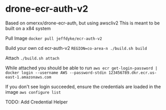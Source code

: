 # drone-ecr-auth-v2
Based on omerxx/drone-ecr-auth, but using awscliv2
This is meant to be built on a x84 system

Pull Image
`docker pull jeffdyke/ecr-auth-v2`

Build your own
cd ecr-auth-v2
`REGION=co-area-n ./build.sh build`

Attach
`./build.sh attach`

While attached you should be able to run
`aws ecr get-login-password | docker login --username AWS --password-stdin 123456789.dkr.ecr.us-east-1.amazonaws.com`

If you don't see login succeeded, ensure the credentials are loaded in the image
`aws configure list`

TODO: Add Credential Helper
